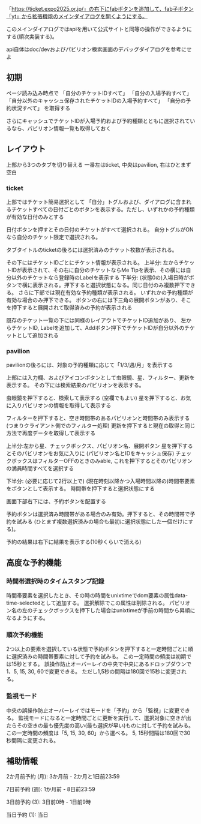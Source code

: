 「https://ticket.expo2025.or.jp/」の右下にfabボタンを追加して、fab子ボタン「yt」から拡張機能のメインダイアログを開くようにする。

このメインダイアログではapiを用いて公式サイトと同等の操作ができるようにする(順次実装する)。

api自体はdoc/devおよびパビリオン検索画面のデバッグダイアログを参考にせよ

## 初期

ページ読み込み時点で
「自分のチケットIDすべて」
「自分の入場予約すべて」
「自分以外のキャッシュ保存されたチケットIDの入場予約すべて」
「自分の予約状況すべて」
を取得する

さらにキャッシュでチケットIDが入場予約および予約種類とともに選択されているなら、パビリオン情報一覧も取得しておく

## レイアウト

上部から3つのタブを切り替える
一番左はticket, 中央はpavilion, 右はひとまず空白

### ticket

上部ではチケット簡易選択として
「自分」トグルおよび、ダイアログに含まれるチケットすべての日付ごとのボタンを表示する。ただし、いずれかの予約種類が有効な日付のみとする

日付ボタンを押すとその日付のチケットがすべて選択される。
自分トグルがONなら自分のチケット限定で選択される。

タブタイトルのticketの後ろには選択済みのチケット枚数が表示される。

その下にはチケットIDごとにチケット情報が表示される。
上半分: 左からチケットIDが表示されて、その右に自分のチケットならMe Tipを表示、その横には自分以外のチケットなら登録時のLabelを表示する
下半分: (状態0の)入場日時がボタンで横に表示される。押下すると選択状態になる。同じ日付のみ複数押下できる。
さらに下部では現在有効な予約種類が表示される。
いずれかの予約種類が有効な場合のみ押下できる。
ボタンの右には下三角の展開ボタンがあり、そこを押下すると展開されて取得済みの予約が表示される

既存のチケット一覧の下には同様のレイアウトでチケットID追加があり、
左からチケットID, Labelを追加して、Addボタン押下でチケットIDが自分以外のチケットとして追加される


### pavilion

pavilionの後ろには、対象の予約種類に応じて「1/3/週/月」を表示する

上部には入力欄、およびアイコンボタンとして虫眼鏡、星、フィルター、更新を表示する。
その下には検索結果のパビリオンを表示する。

虫眼鏡を押下すると、検索して表示する (空欄でもよい)
星を押下すると、お気に入りパビリオンの情報を取得して表示する

フィルターを押下すると、空き時間帯のあるパビリオンと時間帯のみ表示する (つまりクライアント側でのフィルター処理)
更新を押下すると現在の取得と同じ方法で再度データを取得して表示する


上半分:左から星、チェックボックス、パビリオン名、展開ボタン
星を押下するとそのパビリオンをお気に入りに (パビリオン名とIDをキャッシュ保存)
チェックボックスはフィルターOFFのときのみable, これを押下するとそのパビリオンの満員時間すべてを選択する

下半分: (必要に応じて2行以上で) (現在時刻以降かつ入場時間以降の)時間帯要素をボタンとして表示する。
時間帯を押下すると選択状態にする


画面下部右下には、予約ボタンを配置する

予約ボタンは選択済み時間帯がある場合のみ有効。押下すると、その時間帯で予約を試みる (ひとまず複数選択済みの場合も最初に選択状態にした一個だけにする)。

予約の結果は右下に結果を表示する(10秒くらいで消える)

## 高度な予約機能

### 時間帯選択時のタイムスタンプ記録
時間帯要素を選択したとき、その時の時間をunixtimeでdom要素の属性data-time-selectedとして追加する。
選択解除でこの属性は削除される。
パビリオン名の左のチェックボックスを押下した場合はunixtimeが手前の時間から昇順になるようにする。

### 順次予約機能  
2つ以上の要素を選択している状態で予約ボタンを押下すると一定時間ごとに順に選択済みの時間帯要素に対して予約を試みる。
この一定時間の頻度は初期では15秒とする。
誤操作防止オーバーレイの中央で中央にあるドロップダウンで1、5, 15, 30, 60で変更できる。
ただし1,5秒の間隔は180回で15秒に変更される。

### 監視モード
中央の誤操作防止オーバーレイではモードを「予約」から「監視」に変更できる。
監視モードになると一定時間ごとに更新を実行して、選択対象に空きが出たらその空きの最も優先度の高い(最も選択が早い)ものに対して予約を試みる。
この一定時間の頻度は「5, 15, 30, 60」から選べる。
5, 15秒間隔は180回で30秒間隔に変更される。

## 補助情報

2か月前予約 (月): 3か月前 - 2か月と1日前23:59

7日前予約 (週): 1か月前 - 8日前23:59

3日前予約 (3): 3日前0時 - 1日前9時

当日予約 (1): 当日
